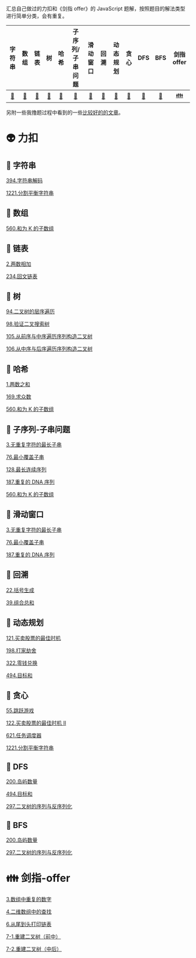 汇总自己做过的力扣和《剑指 offer》的 JavaScript 题解，按照题目的解法类型进行简单分类，会有重复。

|         字符串         |           数组           |             链表             |                   树                   |               哈希               |         子序列/子串问题         |           滑动窗口           |          回溯          |          动态规划          |               贪心               |           DFS           |             BFS             |           剑指 offer           |
| :--------------------: | :----------------------: | :--------------------------: | :------------------------------------: | :------------------------------: | :-----------------------------: | :--------------------------: | :--------------------: | :------------------------: | :------------------------------: | :---------------------: | :-------------------------: | :----------------------------: |
| [:corn:](#corn-字符串) | [:tomato:](#tomato-数组) | [:eggplant:](#eggplant-链表) | [:evergreen_tree:](#evergreen_tree-树) | [:watermelon:](#watermelon-哈希) | [:pear:](#pear-子序列-子串问题) | [:banana:](#banana-滑动窗口) | [:melon:](#melon-回溯) | [:peach:](#peach-动态规划) | [:strawberry:](#strawberry-贪心) | [:grapes:](#grapes-DFS) | [:cherries:](#cherries-BFS) | [:family:](#family-剑指-offer) |

另附一些我撸题过程中看到的一些[比较好的的文章](精品文章/README.md)。

# :alien: 力扣

## :corn: 字符串

[394.字符串解码](力扣/394.字符串解码.md)

[1221.分割平衡字符串](力扣/1221.分割平衡字符串.md)

## :tomato: 数组

[560.和为 K 的子数组](力扣/560.和为K的子数组.md)

## :eggplant: 链表

[2.两数相加](力扣/2.两数相加.md)

[234.回文链表](力扣/234.回文链表.md)

## :evergreen_tree: 树

[94.二叉树的层序遍历](力扣/94.二叉树的层序遍历.md)

[98.验证二叉搜索树](力扣/98.验证二叉搜索树.md)

[105.从前序与中序遍历序列构造二叉树](力扣/105.从前序与中序遍历序列构造二叉树.md)

[106.从中序与后序遍历序列构造二叉树](力扣/106.从中序与后序遍历序列构造二叉树.md)

## :watermelon: 哈希

[1.两数之和](力扣/1.两数之和.md)

[169.求众数](力扣/169.求众数.md)

[560.和为 K 的子数组](力扣/560.和为K的子数组.md)

## :pear: 子序列-子串问题

[3.无重复字符的最长子串](力扣/3.无重复字符的最长子串.md)

[76.最小覆盖子串](力扣/76.最小覆盖子串.md)

[128.最长连续序列](力扣/128.最长连续序列.md)

[187.重复的 DNA 序列](力扣/187.重复的DNA序列.md)

[560.和为 K 的子数组](力扣/560.和为K的子数组.md)

## :banana: 滑动窗口

[3.无重复字符的最长子串](力扣/3.无重复字符的最长子串.md)

[76.最小覆盖子串](力扣/76.最小覆盖子串.md)

[187.重复的 DNA 序列](力扣/187.重复的DNA序列.md)

## :melon: 回溯

[22.括号生成](力扣/22.括号生成.md)

[39.组合总和](https://github.com/GuYueJiaJie/blog/blob/master/%E7%AE%97%E6%B3%95%E4%B8%8E%E6%95%B0%E6%8D%AE%E7%BB%93%E6%9E%84/%E5%8A%9B%E6%89%A3/39.%E7%BB%84%E5%90%88%E6%80%BB%E6%95%B0.md)

## :peach: 动态规划

[121.买卖股票的最佳时机](力扣/121.买卖股票的最佳时机.md)

[198.打家劫舍](力扣/198.打家劫舍.md)

[322.零钱兑换](力扣/322.零钱兑换.md)

[494.目标和](力扣/494.目标和.md)

## :strawberry: 贪心

[55.跳跃游戏](力扣/55.跳跃游戏.md)

[122.买卖股票的最佳时机 Ⅱ](力扣/122.买卖股票的最佳时机Ⅱ.md)

[621.任务调度器](力扣/621.任务调度器.md)

[1221.分割平衡字符串](力扣/1221.分割平衡字符串.md)

## :grapes: DFS

[200.岛屿数量](力扣/200.岛屿数量.md)

[494.目标和](力扣/494.目标和.md)

[297.二叉树的序列与反序列化](力扣/297.二叉树的序列与反序列化.md)

## :cherries: BFS

[200.岛屿数量](力扣/200.岛屿数量.md)

[297.二叉树的序列与反序列化](力扣/297.二叉树的序列与反序列化.md)

# :family: 剑指-offer

[3.数组中重复的数字](剑指offer/3.数组中重复的数字.md)

[4.二维数组中的查找](剑指offer/4.二维数组中的查找.md)

[6.从尾到头打印链表](剑指offer/6.从尾到头打印链表.md)

[7-1.重建二叉树（前中）](剑指offer/7-1.重建二叉树（前中）.md)

[7-2.重建二叉树（中后）](剑指offer/7-2.重建二叉树（中后）.md)

